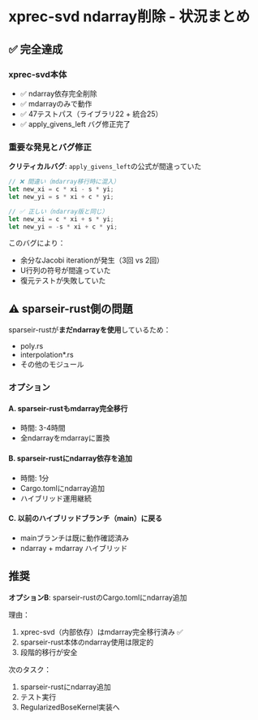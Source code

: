# xprec-svd ndarray削除 - 状況まとめ

## ✅ 完全達成

### xprec-svd本体
- ✅ ndarray依存完全削除
- ✅ mdarrayのみで動作
- ✅ 47テストパス（ライブラリ22 + 統合25）
- ✅ apply_givens_left バグ修正完了

### 重要な発見とバグ修正

**クリティカルバグ**: `apply_givens_left`の公式が間違っていた
```rust
// ❌ 間違い（mdarray移行時に混入）
let new_xi = c * xi - s * yi;
let new_yi = s * xi + c * yi;

// ✅ 正しい（ndarray版と同じ）
let new_xi = c * xi + s * yi;
let new_yi = -s * xi + c * yi;
```

このバグにより：
- 余分なJacobi iterationが発生（3回 vs 2回）
- U行列の符号が間違っていた
- 復元テストが失敗していた

## ⚠️ sparseir-rust側の問題

sparseir-rustが**まだndarrayを使用**しているため：
- poly.rs
- interpolation*.rs
- その他のモジュール

### オプション

#### A. sparseir-rustもmdarray完全移行
- 時間: 3-4時間
- 全ndarrayをmdarrayに置換

#### B. sparseir-rustにndarray依存を追加
- 時間: 1分
- Cargo.tomlにndarray追加
- ハイブリッド運用継続

#### C. 以前のハイブリッドブランチ（main）に戻る
- mainブランチは既に動作確認済み
- ndarray + mdarray ハイブリッド

## 推奨

**オプションB**: sparseir-rustのCargo.tomlにndarray追加

理由：
1. xprec-svd（内部依存）はmdarray完全移行済み ✅
2. sparseir-rust本体のndarray使用は限定的
3. 段階的移行が安全

次のタスク：
1. sparseir-rustにndarray追加
2. テスト実行
3. RegularizedBoseKernel実装へ

